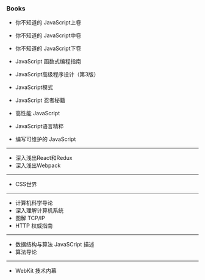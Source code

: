 ### Books

- 你不知道的 JavaScript上卷
- 你不知道的 JavaScript中卷
- 你不知道的 JavaScript下卷
- JavaScript 函数式编程指南
- JavaScript高级程序设计（第3版）

- JavaScript模式
- JavaScript 忍者秘籍
- 高性能 JavaScript
- JavaScript语言精粹
- 编写可维护的 JavaScript

***
- 深入浅出React和Redux
- 深入浅出Webpack
***

- CSS世界
***

- 计算机科学导论
- 深入理解计算机系统
- 图解 TCP/IP
- HTTP 权威指南
***
- 数据结构与算法 JavaSCript 描述
- 算法导论
***
- WebKit 技术内幕
